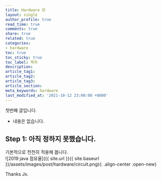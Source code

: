 ```yaml
---
title: Hardware 란
layout: single
author_profile: true
read_time: true
comments: true
share: true
related: true
categories:
- hardware
toc: true
toc_sticky: true
toc_label: 목차
description: 
article_tag1: 
article_tag2: 
article_tag3: 
article_section: 
meta_keywords: hardware
last_modified_at: '2021-10-12 23:00:00 +0800'
---
```


첫번째 글입니다.
- 내용은 없습니다.

## Step 1: 아직 정하지 못했습니다.
기본적으로 천천히 적용해 봅니다.<br/>
![2019 java 점유율]({{ site.url }}{{ site.baseurl }}/assets/images/post/hardware/circuit.png){: .align-center .open-new}
<br/>



Thanks Jx.

